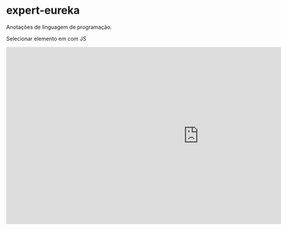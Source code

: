 # expert-eureka
Anotações de linguagem de programação.



Selecionar elemento em com JS 


<iframe
  src="https://carbon.now.sh/embed?bg=rgba%28171%2C+184%2C+195%2C+1%29&t=seti&wt=none&l=javascript&ds=true&dsyoff=20px&dsblur=68px&wc=true&wa=true&pv=56px&ph=56px&ln=false&fl=1&fm=Hack&fs=14px&lh=133%25&si=false&es=2x&wm=false&code=const%2520footer%2520%253D%2520document.querySelector%28%2522.footer_rede%2522%29%253B%250Afooter.innerHTML%2520%253D%2520%2522%253Cp%253ELeandro%253C%252Fp%253E%2522%253B%250Aconsole.log%28footer%29%253B%250A"
  style="width: 1024px; height: 473px; border:0; transform: scale(1); overflow:hidden;"
  sandbox="allow-scripts allow-same-origin">
</iframe>
